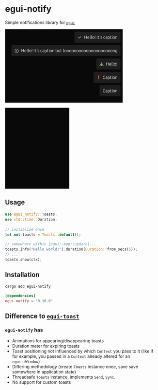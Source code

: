# egui-notify

Simple notifications library for [`egui`](https://github.com/emilk/egui)

![example_image](media/toasts_type.png)

![example_video](media/toasts_example_video.gif)

## Usage

```rust
use egui_notify::Toasts;
use std::time::Duration;

// initialize once
let mut toasts = Toasts::default();
```

```rust
// somewhere within [egui::App::update]...
toasts.info("Hello world!").duration(Duration::from_secs(5));
// ...
toasts.show(ctx);
```

## Installation

```sh
cargo add egui-notify
```

```toml
[dependencies]
egui-notify = "0.16.0"
```

## Difference to [`egui-toast`](https://github.com/urholaukkarinen/egui-toast)

### `egui-notify` has

- Animations for appearing/disappearing toasts
- Duration meter for expiring toasts
- Toast positioning not influenced by which `Context` you pass to it (like if for example, you passed in a `Context` already altered for an `egui::Window`)
- Differing methodology (create `Toasts` instance once, save save somewhere in application state)
- Threadsafe `Toasts` instance, implements `Send`, `Sync`.
- No support for custom toasts
